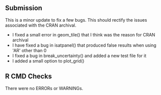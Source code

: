 ## Submission
This is a minor update to fix a few bugs. This should rectify the issues associated with the CRAN archival. 

- I fixed a small error in geom_tile() that I think was the reason for CRAN archival
- I have fixed a bug in isatpanel() that produced false results when using 'AR' other than 0
- I fixed a bug in break_uncertainty() and added a new test file for it
- I added a small option to plot_grid()


## R CMD Checks

There were no ERRORs or WARNINGs.
